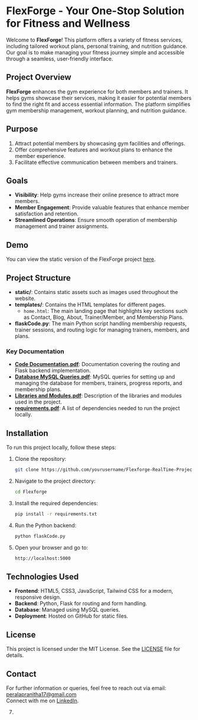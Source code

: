 
# FlexForge - Your One-Stop Solution for Fitness and Wellness

Welcome to **FlexForge**! This platform offers a variety of fitness services, including tailored workout plans, personal training, and nutrition guidance. Our goal is to make managing your fitness journey simple and accessible through a seamless, user-friendly interface.

## Project Overview

**FlexForge** enhances the gym experience for both members and trainers. It helps gyms showcase their services, making it easier for potential members to find the right fit and access essential information. The platform simplifies gym membership management, workout planning, and nutrition guidance.

## Purpose

1. Attract potential members by showcasing gym facilities and offerings.
2. Offer comprehensive features and workout plans to enhance the member experience.
3. Facilitate effective communication between members and trainers.

## Goals

- **Visibility**: Help gyms increase their online presence to attract more members.
- **Member Engagement**: Provide valuable features that enhance member satisfaction and retention.
- **Streamlined Operations**: Ensure smooth operation of membership management and trainer assignments.

## Demo

You can view the static version of the FlexForge project [here](https://22951a6782.github.io/Flexforge-static-Project/index.html).

## Project Structure

- **static/**: Contains static assets such as images used throughout the website.
- **templates/**: Contains the HTML templates for different pages.
  - `home.html`: The main landing page that highlights key sections such as Contact, Blog, About, Trainer/Member, and Membership Plans.
- **flaskCode.py**: The main Python script handling membership requests, trainer sessions, and routing logic for managing trainers, members, and plans.

### Key Documentation

- **[Code Documentation.pdf](https://github.com/22951a6782/Flex-forge-RealTime-Project/blob/main/Code%20Documentation.pdf)**: Documentation covering the routing and Flask backend implementation.
- **[Database MySQL Queries.pdf](https://github.com/22951a6782/Flex-forge-RealTime-Project/blob/main/Database%20MySQL%20Queries.pdf)**: MySQL queries for setting up and managing the database for members, trainers, progress reports, and membership plans.
- **[Libraries and Modules.pdf](https://github.com/22951a6782/Flex-forge-RealTime-Project/blob/main/Libraries%20and%20Modules.pdf)**: Description of the libraries and modules used in the project.
- **[requirements.pdf](https://github.com/22951a6782/Flex-forge-RealTime-Project/blob/main/requirements.pdf)**: A list of dependencies needed to run the project locally.

## Installation

To run this project locally, follow these steps:

1. Clone the repository:
   ```bash
   git clone https://github.com/yourusername/Flexforge-RealTime-Project.git
2. Navigate to the project directory:
   ```bash
   cd Flexforge
3. Install the required dependencies:
   ```bash
   pip install -r requirements.txt
4. Run the Python backend:
   ```bash
   python flaskCode.py
5. Open your browser and go to:
   ```bash
   http://localhost:5000

## Technologies Used
- **Frontend**: HTML5, CSS3, JavaScript, Tailwind CSS for a modern, responsive design.
- **Backend**: Python, Flask for routing and form handling.
- **Database**: Managed using MySQL queries.
- **Deployment**: Hosted on GitHub for static files.

## License
This project is licensed under the MIT License. See the [LICENSE](LICENSE) file for details.

## Contact
For further information or queries, feel free to reach out via email: [peralapranitha17@gmail.com](mailto:peralapranitha17@gmail.com)  
Connect with me on [LinkedIn](https://www.linkedin.com/in/pranitha-perala-400670317/).

7. 
